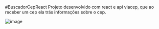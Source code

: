 #BuscadorCepReact
Projeto desenvolvido com react e api viacep, que ao receber um cep ela trás informações sobre o cep.

![image](https://github.com/AlexandreSantanaa/BuscadorCepReact/assets/126908528/8729c081-0861-4426-9f57-bf35ad542328)
